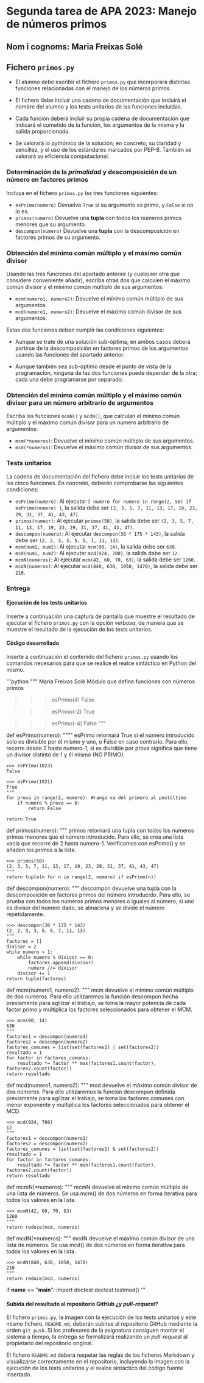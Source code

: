 # Segunda tarea de APA 2023: Manejo de números primos

## Nom i cognoms: Maria Freixas Solé

## Fichero `primos.py`

- El alumno debe escribir el fichero `primos.py` que incorporará distintas funciones relacionadas con el manejo
  de los números primos.

- El fichero debe incluir una cadena de documentación que incluirá el nombre del alumno y los tests unitarios
  de las funciones incluidas.

- Cada función deberá incluir su propia cadena de documentación que indicará el cometido de la función, los
  argumentos de la misma y la salida proporcionada.

- Se valorará lo pythónico de la solución; en concreto, su claridad y sencillez, y el uso de los estándares marcados
  por PEP-8. También se valorará su eficiencia computacional.

### Determinación de la *primalidad* y descomposición de un número en factores primos

Incluya en el fichero `primos.py` las tres funciones siguientes:

- `esPrimo(numero)`   Devuelve `True` si su argumento es primo, y `False` si no lo es.
- `primos(numero)`    Devuelve una **tupla** con todos los números primos menores que su argumento.
- `descompon(numero)` Devuelve una **tupla** con la descomposición en factores primos de su argumento.

### Obtención del mínimo común múltiplo y el máximo común divisor

Usando las tres funciones del apartado anterior (y cualquier otra que considere conveniente añadir), escriba otras
dos que calculen el máximo común divisor y el mínimo común múltiplo de sus argumentos:

- `mcm(numero1, numero2)`:  Devuelve el mínimo común múltiplo de sus argumentos.
- `mcd(numero1, numero2)`:  Devuelve el máximo común divisor de sus argumentos.

Estas dos funciones deben cumplir las condiciones siguientes:

- Aunque se trate de una solución sub-óptima, en ambos casos deberá partirse de la descomposición en factores
  primos de los argumentos usando las funciones del apartado anterior.

- Aunque también sea sub-óptimo desde el punto de vista de la programación, ninguna de las dos funciones puede
  depender de la otra; cada una debe programarse por separado.

### Obtención del mínimo común múltiplo y el máximo común divisor para un número arbitrario de argumentos

Escriba las funciones `mcmN()` y `mcdN()`, que calculan el mínimo común múltiplo y el máximo común divisor para un
número arbitrario de argumentos:

- `mcm(*numeros)`:  Devuelve el mínimo común múltiplo de sus argumentos.
- `mcd(*numeros)`:  Devuelve el máximo común divisor de sus argumentos.

### Tests unitarios

La cadena de documentación del fichero debe incluir los tests unitarios de las cinco funciones. En concreto, deberán
comprobarse las siguientes condiciones:

- `esPrimo(numero)`:  Al ejecutar `[ numero for numero in range(2, 50) if esPrimo(numero) ]`, la salida debe ser
                      `[2, 3, 5, 7, 11, 13, 17, 19, 23, 29, 31, 37, 41, 43, 47]`.
- `primos(numeor)`: Al ejecutar `primos(50)`, la salida debe ser `(2, 3, 5, 7, 11, 13, 17, 19, 23, 29, 31, 37, 41, 43, 47)`.
- `descompon(numero)`: Al ejecutar `descompon(36 * 175 * 143)`, la salida debe ser `(2, 2, 3, 3, 5, 5, 7, 11, 13)`.
- `mcm(num1, num2)`: Al ejecutar `mcm(90, 14)`, la salida debe ser `630`.
- `mcd(num1, num2)`: Al ejecutar `mcd(924, 780)`, la salida debe ser `12`.
- `mcmN(numeros)`: Al ejecutar `mcm(42, 60, 70, 63)`, la salida debe ser `1260`.
- `mcdN(numeros)`: Al ejecutar `mcd(840, 630, 1050, 1470)`, la salida debe ser `210`.

### Entrega

#### Ejecución de los tests unitarios

Inserte a continuación una captura de pantalla que muestre el resultado de ejecutar el fichero `primos.py` con la opción
*verbosa*, de manera que se muestre el resultado de la ejecución de los tests unitarios.



#### Código desarrollado

Inserte a continuación el contenido del fichero `primos.py` usando los comandos necesarios para que se realice el
realce sintáctico en Python del mismo.

'''python
"""
Maria Freixas Solé
Módulo que define funciones con números primos

>>> esPrimo(4)
False

>>> esPrimo(-2)
True

>>> esPrimo(-4)
False
"""

def esPrimo(numero):
    """"
    esPrimo retornará True si el número introducido
    solo es divisible por él mismo y uno, o False en caso contrario.
    Para ello, recorre desde 2 hasta numero-1, si es divisible por prova significa que tiene
    un divisor distinto de 1 y él mismo (NO PRIMO).

    >>> esPrimo(1023)
    False

    >>> esPrimo(1021)
    True
    """
    for prova in range(2, numero): #range va del primero al postúltimo
        if numero % prova == 0:
            return False
    
    return True


def primos(numero):
    """
    primos retornará una tupla con todos los numeros primos menores que el número introducido.
    Para ello, se crea una lista vacía que recorre de 2 hasta numero-1. 
    Verificamos con esPrimo() y se añaden los primos a la lista.

    >>> primos(50)
    (2, 3, 5, 7, 11, 13, 17, 19, 23, 29, 31, 37, 41, 43, 47)
    """
    return tuple(n for n in range(2, numero) if esPrimo(n))


def descompon(numero):
    """
    descompon devuelve una tupla con la descomposición en factores primos del número introducido.
    Para ello, se prueba con todos los números primos menores o iguales al número, si uno es divisor del número dado, 
    se almacena y se divide el número repetidamente.

    >>> descompon(36 * 175 * 143)
    (2, 2, 3, 3, 5, 5, 7, 11, 13)
    """
    factores = []
    divisor = 2
    while numero > 1:
        while numero % divisor == 0:
            factores.append(divisor)
            numero //= divisor
        divisor += 1
    return tuple(factores)

def mcm(numero1, numero2):
    """
    mcm devuelve el mínimo común múltiplo de dos números.
    Para ello utilizaremos la función descompon hecha previamente para agilizar el trabajo,
    se toma la mayor potencia de cada factor primo y multiplica los factores seleccionados para obtener el MCM.

    >>> mcm(90, 14) 
    630
    """
    factores1 = descompon(numero1)
    factores2 = descompon(numero2)
    factores_comunes = list(set(factores1) | set(factores2))
    resultado = 1
    for factor in factores_comunes:
        resultado *= factor ** max(factores1.count(factor), factores2.count(factor))
    return resultado

def mcd(numero1, numero2):
    """
    mcd devuelve el máximo común divisor de dos números.
    Para ello utilizaremos la función descompon definida previamente para agilizar el trabajo,
    se toma los factores comunes con menor exponente y multiplica los factores seleccionados para obtener el MCD.

    >>> mcd(924, 780)
    12
    """
    factores1 = descompon(numero1)
    factores2 = descompon(numero2)
    factores_comunes = list(set(factores1) & set(factores2))
    resultado = 1
    for factor in factores_comunes:
        resultado *= factor ** min(factores1.count(factor), factores2.count(factor))
    return resultado

def mcmN(*numeros):
    """
    mcmN devuelve el mínimo común múltiplo de una lista de números.
    Se usa mcm() de dos números en forma iterativa para todos los valores en la lista.

    >>> mcmN(42, 60, 70, 63)
    1260
    """
    return reduce(mcm, numeros)

def mcdN(*numeros):
    """
    mcdN devuelve el máximo común divisor de una lista de números.
    Se usa mcd() de dos números en forma iterativa para todos los valores en la lista.

    >>> mcdN(840, 630, 1050, 1470)
    210
    """
    return reduce(mcd, numeros)

if __name__ == "__main__":
    import doctest
    doctest.testmod()
'''

#### Subida del resultado al repositorio GitHub ¿y *pull-request*?

El fichero `primos.py`, la imagen con la ejecución de los tests unitarios y este mismo fichero, `README.md`, deberán
subirse al repositorio GitHub mediante la orden `git push`. Si los profesores de la asignatura consiguen montar el
sistema a tiempo, la entrega se formalizará realizando un *pull-request* al propietario del repositorio original.

El fichero `README.md` deberá respetar las reglas de los ficheros Markdown y visualizarse correctamente en el repositorio,
incluyendo la imagen con la ejecución de los tests unitarios y el realce sintáctico del código fuente insertado.
